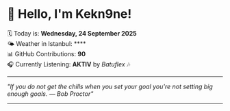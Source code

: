 # 👋 Hello, I'm Kekn9ne!

🗓️ Today is: **Wednesday, 24 September 2025**  
🌤️ Weather in Istanbul: ****  
📊 GitHub Contributions: **90**  
🎧 Currently Listening: **AKTIV** by *Batuflex* 🎶

---

_"If you do not get the chills when you set your goal you're not setting big enough goals. — *Bob Proctor*"_

---
